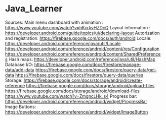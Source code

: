 # Java_Learner
Sources:
Main menu dashboard with animation : https://www.youtube.com/watch?v=hKcrkvHZDcQ
Layout information : https://developer.android.com/guide/topics/ui/declaring-layout
Autorization and registration: https://firebase.google.com/docs/auth/android
Locale: https://developer.android.com/reference/java/util/Locale
        https://developer.android.com/reference/android/content/res/Configuration
        https://developer.android.com/reference/android/content/SharedPreferences
Hash maps: https://developer.android.com/reference/java/util/HashMap
Database I/O: https://firebase.google.com/docs/firestore/manage-data/add-data
              https://firebase.google.com/docs/firestore/query-data/get-data
              https://firebase.google.com/docs/firestore/query-data/queries
Storage: https://firebase.google.com/docs/storage/android/create-reference
         https://firebase.google.com/docs/storage/android/upload-files
         https://firebase.google.com/docs/storage/android/download-files
         https://www.youtube.com/watch?v=ZmgncLHk_s4
Progress bar: https://developer.android.com/reference/android/widget/ProgressBar
Image Buttons: https://developer.android.com/reference/android/widget/ImageButton

